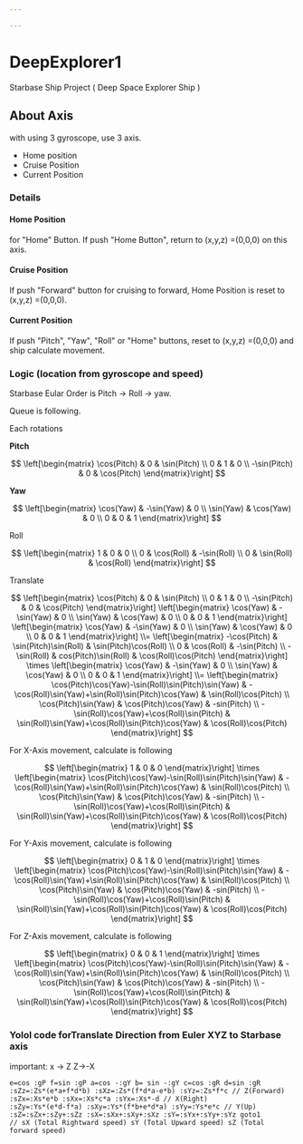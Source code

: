 ```yaml
---

---
```


# DeepExplorer1
Starbase Ship Project ( Deep Space Explorer Ship )

## About Axis

with using 3 gyroscope, use 3 axis.

- Home position
- Cruise Position
- Current Position

### Details

#### Home Position

for "Home" Button. If push "Home Button", return to (x,y,z) =(0,0,0) on this axis.

#### Cruise Position

If push "Forward" button for cruising to forward,  Home Position is reset to (x,y,z) =(0,0,0).

#### Current Position

If push "Pitch", "Yaw", "Roll" or "Home" buttons, reset to  (x,y,z) =(0,0,0) and ship calculate movement.

### Logic (location from gyroscope and speed)

Starbase Eular Order is Pitch -> Roll -> yaw.

Queue is following.

Each rotations

**Pitch**

$$
\left[\begin{matrix}
\cos(Pitch) & 0 & \sin(Pitch)
\\
0 & 1 & 0
\\
-\sin(Pitch) & 0 & \cos(Pitch)
\end{matrix}\right]
$$

**Yaw**

$$
\left[\begin{matrix}
\cos(Yaw) & -\sin(Yaw) & 0
\\
\sin(Yaw) & \cos(Yaw) & 0
\\
0 & 0 & 1
\end{matrix}\right]
$$

Roll

$$
\left[\begin{matrix}
1 & 0 & 0
\\
0 & \cos(Roll) & -\sin(Roll)
\\
0 & \sin(Roll) & \cos(Roll)
\end{matrix}\right]
$$

Translate


$$
\left[\begin{matrix}
\cos(Pitch) & 0 & \sin(Pitch)
\\
0 & 1 & 0
\\
-\sin(Pitch) & 0 & \cos(Pitch)
\end{matrix}\right]
\left[\begin{matrix}
\cos(Yaw) & -\sin(Yaw) & 0
\\
\sin(Yaw) & \cos(Yaw) & 0
\\
0 & 0 & 1
\end{matrix}\right]
\left[\begin{matrix}
\cos(Yaw) & -\sin(Yaw) & 0
\\
\sin(Yaw) & \cos(Yaw) & 0
\\
0 & 0 & 1
\end{matrix}\right]
\\=
\left[\begin{matrix}
-\cos(Pitch) & \sin(Pitch)\sin(Roll) & \sin(Pitch)\cos(Roll)
\\
0 & \cos(Roll) & -\sin(Pitch)
\\
-\sin(Roll) & cos(Pitch)\sin(Roll) & \cos(Roll)\cos(Pitch)
\end{matrix}\right]
\times
\left[\begin{matrix}
\cos(Yaw) & -\sin(Yaw) & 0
\\
\sin(Yaw) & \cos(Yaw) & 0
\\
0 & 0 & 1
\end{matrix}\right]
\\=
\left[\begin{matrix}
\cos(Pitch)\cos(Yaw)-\sin(Roll)\sin(Pitch)\sin(Yaw) & -\cos(Roll)\sin(Yaw)+\sin(Roll)\sin(Pitch)\cos(Yaw) & \sin(Roll)\cos(Pitch)
\\
\cos(Pitch)\sin(Yaw) & \cos(Pitch)\cos(Yaw) & -sin(Pitch)
\\
-\sin(Roll)\cos(Yaw)+\cos(Roll)\sin(Pitch) & \sin(Roll)\sin(Yaw)+\cos(Roll)\sin(Pitch)\cos(Yaw) & \cos(Roll)\cos(Pitch)
\end{matrix}\right]
$$

For X-Axis movement, calculate is following

$$
\left[\begin{matrix}
1 & 0 & 0
\end{matrix}\right]
\times
\left[\begin{matrix}
\cos(Pitch)\cos(Yaw)-\sin(Roll)\sin(Pitch)\sin(Yaw) & -\cos(Roll)\sin(Yaw)+\sin(Roll)\sin(Pitch)\cos(Yaw) & \sin(Roll)\cos(Pitch)
\\
\cos(Pitch)\sin(Yaw) & \cos(Pitch)\cos(Yaw) & -sin(Pitch)
\\
-\sin(Roll)\cos(Yaw)+\cos(Roll)\sin(Pitch) & \sin(Roll)\sin(Yaw)+\cos(Roll)\sin(Pitch)\cos(Yaw) & \cos(Roll)\cos(Pitch)
\end{matrix}\right]
$$

For Y-Axis movement, calculate is following

$$
\left[\begin{matrix}
0 & 1 & 0
\end{matrix}\right]
\times
\left[\begin{matrix}
\cos(Pitch)\cos(Yaw)-\sin(Roll)\sin(Pitch)\sin(Yaw) & -\cos(Roll)\sin(Yaw)+\sin(Roll)\sin(Pitch)\cos(Yaw) & \sin(Roll)\cos(Pitch)
\\
\cos(Pitch)\sin(Yaw) & \cos(Pitch)\cos(Yaw) & -sin(Pitch)
\\
-\sin(Roll)\cos(Yaw)+\cos(Roll)\sin(Pitch) & \sin(Roll)\sin(Yaw)+\cos(Roll)\sin(Pitch)\cos(Yaw) & \cos(Roll)\cos(Pitch)
\end{matrix}\right]
$$

For Z-Axis movement, calculate is following

$$
\left[\begin{matrix}
0 & 0 & 1
\end{matrix}\right]
\times
\left[\begin{matrix}
\cos(Pitch)\cos(Yaw)-\sin(Roll)\sin(Pitch)\sin(Yaw) & -\cos(Roll)\sin(Yaw)+\sin(Roll)\sin(Pitch)\cos(Yaw) & \sin(Roll)\cos(Pitch)
\\
\cos(Pitch)\sin(Yaw) & \cos(Pitch)\cos(Yaw) & -sin(Pitch)
\\
-\sin(Roll)\cos(Yaw)+\cos(Roll)\sin(Pitch) & \sin(Roll)\sin(Yaw)+\cos(Roll)\sin(Pitch)\cos(Yaw) & \cos(Roll)\cos(Pitch)
\end{matrix}\right]
$$



### Yolol code forTranslate Direction from Euler XYZ to Starbase axis

important: x -> Z Z->-X

```
e=cos :gP f=sin :gP a=cos -:gY b= sin -:gY c=cos :gR d=sin :gR
:sZz=:Zs*(e*a+f*d*b) :sXz=:Zs*(f*d*a-e*b) :sYz=:Zs*f*c // Z(Forward)
:sZx=:Xs*e*b :sXx=:Xs*c*a :sYx=:Xs*-d // X(Right)
:sZy=:Ys*(e*d-f*a) :sXy=:Ys*(f*b+e*d*a) :sYy=:Ys*e*c // Y(Up)
:sZ=:sZx+:sZy+:sZz :sX=:sXx+:sXy+:sXz :sY=:sYx+:sYy+:sYz goto1
// sX (Total Rightward speed) sY (Total Upward speed) sZ (Total forward speed)
```





